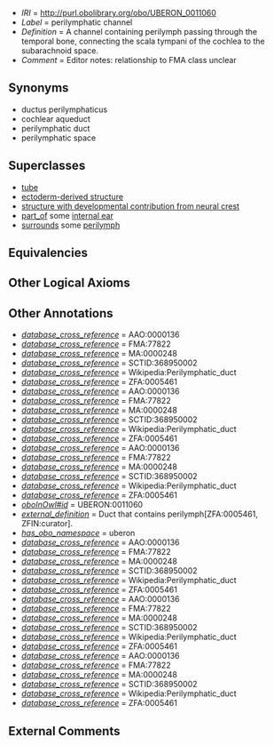  * *IRI* = http://purl.obolibrary.org/obo/UBERON_0011060
 * *Label* = perilymphatic channel
 * *Definition* = A channel containing perilymph passing through the temporal bone, connecting the scala tympani of the cochlea to the subarachnoid space.
 * *Comment* = Editor notes: relationship to FMA class unclear

## Synonyms

 * ductus perilymphaticus
 * cochlear aqueduct
 * perilymphatic duct
 * perilymphatic space

## Superclasses

 * [tube](../../UBERON/25/UBERON_0000025.md)
 * [ectoderm-derived structure](../../UBERON/21/UBERON_0004121.md)
 * [structure with developmental contribution from neural crest](../../UBERON/14/UBERON_0010314.md)
 * [part_of](../../BFO/50/BFO_0000050.md) some [internal ear](../../UBERON/46/UBERON_0001846.md)
 * [surrounds](../../RO/21/RO_0002221.md) some [perilymph](../../UBERON/45/UBERON_0001845.md)

## Equivalencies


## Other Logical Axioms


## Other Annotations

 * *[database_cross_reference](../../ef/oboInOwl#hasDbXref.md)* = AAO:0000136
 * *[database_cross_reference](../../ef/oboInOwl#hasDbXref.md)* = FMA:77822
 * *[database_cross_reference](../../ef/oboInOwl#hasDbXref.md)* = MA:0000248
 * *[database_cross_reference](../../ef/oboInOwl#hasDbXref.md)* = SCTID:368950002
 * *[database_cross_reference](../../ef/oboInOwl#hasDbXref.md)* = Wikipedia:Perilymphatic_duct
 * *[database_cross_reference](../../ef/oboInOwl#hasDbXref.md)* = ZFA:0005461
 * *[database_cross_reference](../../ef/oboInOwl#hasDbXref.md)* = AAO:0000136
 * *[database_cross_reference](../../ef/oboInOwl#hasDbXref.md)* = FMA:77822
 * *[database_cross_reference](../../ef/oboInOwl#hasDbXref.md)* = MA:0000248
 * *[database_cross_reference](../../ef/oboInOwl#hasDbXref.md)* = SCTID:368950002
 * *[database_cross_reference](../../ef/oboInOwl#hasDbXref.md)* = Wikipedia:Perilymphatic_duct
 * *[database_cross_reference](../../ef/oboInOwl#hasDbXref.md)* = ZFA:0005461
 * *[database_cross_reference](../../ef/oboInOwl#hasDbXref.md)* = AAO:0000136
 * *[database_cross_reference](../../ef/oboInOwl#hasDbXref.md)* = FMA:77822
 * *[database_cross_reference](../../ef/oboInOwl#hasDbXref.md)* = MA:0000248
 * *[database_cross_reference](../../ef/oboInOwl#hasDbXref.md)* = SCTID:368950002
 * *[database_cross_reference](../../ef/oboInOwl#hasDbXref.md)* = Wikipedia:Perilymphatic_duct
 * *[database_cross_reference](../../ef/oboInOwl#hasDbXref.md)* = ZFA:0005461
 * *[oboInOwl#id](../../id/oboInOwl#id.md)* = UBERON:0011060
 * *[external_definition](../../UBPROP/01/UBPROP_0000001.md)* = Duct that contains perilymph[ZFA:0005461, ZFIN:curator].
 * *[has_obo_namespace](../../ce/oboInOwl#hasOBONamespace.md)* = uberon
 * *[database_cross_reference](../../ef/oboInOwl#hasDbXref.md)* = AAO:0000136
 * *[database_cross_reference](../../ef/oboInOwl#hasDbXref.md)* = FMA:77822
 * *[database_cross_reference](../../ef/oboInOwl#hasDbXref.md)* = MA:0000248
 * *[database_cross_reference](../../ef/oboInOwl#hasDbXref.md)* = SCTID:368950002
 * *[database_cross_reference](../../ef/oboInOwl#hasDbXref.md)* = Wikipedia:Perilymphatic_duct
 * *[database_cross_reference](../../ef/oboInOwl#hasDbXref.md)* = ZFA:0005461
 * *[database_cross_reference](../../ef/oboInOwl#hasDbXref.md)* = AAO:0000136
 * *[database_cross_reference](../../ef/oboInOwl#hasDbXref.md)* = FMA:77822
 * *[database_cross_reference](../../ef/oboInOwl#hasDbXref.md)* = MA:0000248
 * *[database_cross_reference](../../ef/oboInOwl#hasDbXref.md)* = SCTID:368950002
 * *[database_cross_reference](../../ef/oboInOwl#hasDbXref.md)* = Wikipedia:Perilymphatic_duct
 * *[database_cross_reference](../../ef/oboInOwl#hasDbXref.md)* = ZFA:0005461
 * *[database_cross_reference](../../ef/oboInOwl#hasDbXref.md)* = AAO:0000136
 * *[database_cross_reference](../../ef/oboInOwl#hasDbXref.md)* = FMA:77822
 * *[database_cross_reference](../../ef/oboInOwl#hasDbXref.md)* = MA:0000248
 * *[database_cross_reference](../../ef/oboInOwl#hasDbXref.md)* = SCTID:368950002
 * *[database_cross_reference](../../ef/oboInOwl#hasDbXref.md)* = Wikipedia:Perilymphatic_duct
 * *[database_cross_reference](../../ef/oboInOwl#hasDbXref.md)* = ZFA:0005461

## External Comments

